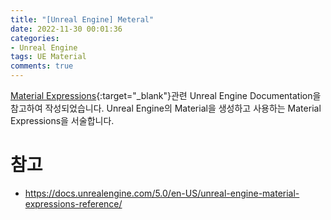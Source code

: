 ```yaml
---
title: "[Unreal Engine] Meteral"
date: 2022-11-30 00:01:36
categories:
- Unreal Engine
tags: UE Material
comments: true
---
```


[Material Expressions](https://docs.unrealengine.com/5.0/en-US/unreal-engine-material-expressions-reference/){:target="_blank"}관련 Unreal Engine Documentation을 참고하여 작성되었습니다. Unreal Engine의 Material을 생성하고 사용하는 Material Expressions을 서술합니다.

<!-- more -->


# 참고
* https://docs.unrealengine.com/5.0/en-US/unreal-engine-material-expressions-reference/